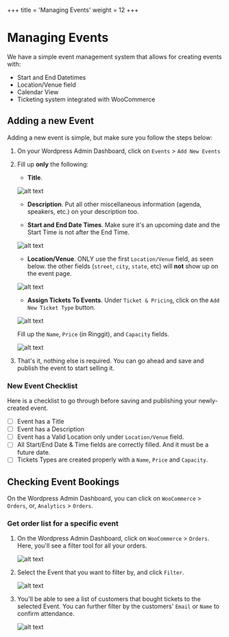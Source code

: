 +++
title = 'Managing Events'
weight = 12
+++

# Managing Events

We have a simple event management system that allows for creating events with:

- Start and End Datetimes
- Location/Venue field
- Calendar View
- Ticketing system integrated with WooCommerce

## Adding a new Event

Adding a new event is simple, but make sure you follow the steps below:

1. On your Wordpress Admin Dashboard, click on `Events` > `Add New Events`

2. Fill up **only** the following:

   - **Title**.

   ![alt text](/title.png)

   - **Description**. Put all other miscellaneous information (agenda, speakers, etc.) on your description too.

   - **Start and End Date Times**. Make sure it's an upcoming date and the Start Time is not after the End Time.

   ![alt text](/datetime.png)

   - **Location/Venue**. ONLY use the first `Location/Venue` field, as seen below. the other fields (`street`, `city`, `state`, etc) will **not** show up on the event page.

   ![alt text](/location.png)

   - **Assign Tickets To Events**. Under `Ticket & Pricing`, click on the `Add New Ticket Type` button.

   ![alt text](/add-ticket.png)

   Fill up the `Name`, `Price` (in Ringgit), and `Capacity` fields.

   ![alt text](/add-ticket-2.png)

3. That's it, nothing else is required. You can go ahead and save and publish the event to start selling it.

### New Event Checklist

Here is a checklist to go through before saving and publishing your newly-created event.

- [ ] Event has a Title
- [ ] Event has a Description
- [ ] Event has a Valid Location only under `Location/Venue` field.
- [ ] All Start/End Date & Time fields are correctly filled. And it must be a future date.
- [ ] Tickets Types are created properly with a `Name`, `Price` and `Capacity`.

## Checking Event Bookings

On the Wordpress Admin Dashboard, you can click on `WooCommerce` > `Orders`, or, `Analytics` > `Orders`.

### Get order list for a specific event

1. On the Wordpress Admin Dashboard, click on `WooCommerce` > `Orders`. Here, you'll see a filter tool for all your orders.

   ![alt text](/order-filters.png)

2. Select the Event that you want to filter by, and click `Filter`.

   ![alt text](/event-dropdown.png)

3. You'll be able to see a list of customers that bought tickets to the selected Event. You can further filter by the customers' `Email` or `Name` to confirm attendance.

   ![alt text](/customerfilter.png)
